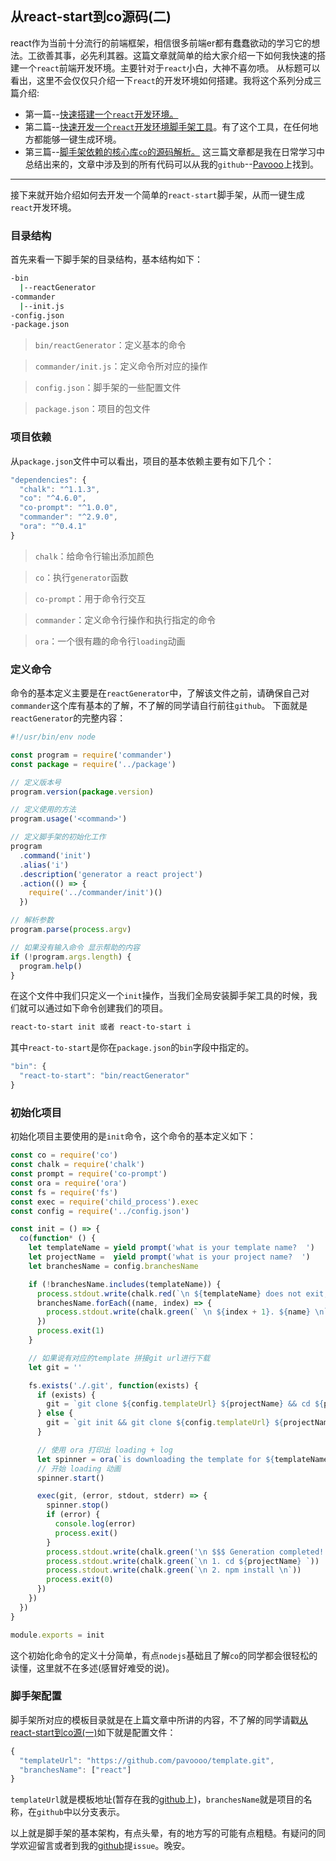 ## 从react-start到co源码(二)
react作为当前十分流行的前端框架，相信很多前端er都有蠢蠢欲动的学习它的想法。工欲善其事，必先利其器。这篇文章就简单的给大家介绍一下如何我快速的搭建一个`react`前端开发环境。主要针对于`react`小白，大神不喜勿喷。
从标题可以看出，这里不会仅仅只介绍一下`react`的开发环境如何搭建。我将这个系列分成三篇介绍:
* 第一篇--[快速搭建一个`react`开发环境。](https://segmentfault.com/a/1190000008123927)
* 第二篇--[快速开发一个`react`开发环境脚手架工具](https://segmentfault.com/a/1190000008129293)。有了这个工具，在任何地方都能够一键生成环境。
* 第三篇--[脚手架依赖的核心库`co`的源码解析。](https://segmentfault.com/a/1190000008189685)
这三篇文章都是我在日常学习中总结出来的，文章中涉及到的所有代码可以从我的`github`--[Pavooo](https://github.com/pavoooo/template)上找到。

-----
接下来就开始介绍如何去开发一个简单的`react-start`脚手架，从而一键生成`react`开发环境。

### 目录结构
首先来看一下脚手架的目录结构，基本结构如下：
```bash
-bin
  |--reactGenerator
-commander
  |--init.js
-config.json
-package.json
```
> `bin/reactGenerator`：定义基本的命令

> `commander/init.js`：定义命令所对应的操作

> `config.json`：脚手架的一些配置文件

> `package.json`：项目的包文件

### 项目依赖
从`package.json`文件中可以看出，项目的基本依赖主要有如下几个：
```js
"dependencies": {
  "chalk": "^1.1.3",
  "co": "^4.6.0",
  "co-prompt": "^1.0.0",
  "commander": "^2.9.0",
  "ora": "^0.4.1"
}
```
> `chalk`：给命令行输出添加颜色

> `co`：执行`generator`函数

> `co-prompt`：用于命令行交互

> `commander`：定义命令行操作和执行指定的命令

> `ora`：一个很有趣的命令行`loading`动画

### 定义命令
命令的基本定义主要是在`reactGenerator`中，了解该文件之前，请确保自己对`commander`这个库有基本的了解，不了解的同学请自行前往`github`。
下面就是`reactGenerator`的完整内容：
```js
#!/usr/bin/env node

const program = require('commander')
const package = require('../package')

// 定义版本号
program.version(package.version)

// 定义使用的方法
program.usage('<command>')

// 定义脚手架的初始化工作
program
  .command('init')
  .alias('i')
  .description('generator a react project')
  .action(() => {
    require('../commander/init')()
  })

// 解析参数
program.parse(process.argv)

// 如果没有输入命令 显示帮助的内容
if (!program.args.length) {
  program.help()
}
```
在这个文件中我们只定义一个`init`操作，当我们全局安装脚手架工具的时候，我们就可以通过如下命令创建我们的项目。
```bash
react-to-start init 或者 react-to-start i
```
其中`react-to-start`是你在`package.json`的`bin`字段中指定的。
```js
"bin": {
  "react-to-start": "bin/reactGenerator"
}
```

### 初始化项目
初始化项目主要使用的是`init`命令，这个命令的基本定义如下：
```js
const co = require('co')
const chalk = require('chalk')
const prompt = require('co-prompt')
const ora = require('ora')
const fs = require('fs')
const exec = require('child_process').exec
const config = require('../config.json')

const init = () => {
  co(function* () {
    let templateName = yield prompt('what is your template name?  ')
    let projectName =  yield prompt('what is your project name?  ')
    let branchesName = config.branchesName

    if (!branchesName.includes(templateName)) {
      process.stdout.write(chalk.red(`\n ${templateName} does not exit, you can choose one of the template  listed below`))
      branchesName.forEach((name, index) => {
        process.stdout.write(chalk.green(` \n ${index + 1}. ${name} \n`))
      })
      process.exit(1)
    }

    // 如果说有对应的template 拼接git url进行下载
    let git = ''

    fs.exists('./.git', function(exists) {
      if (exists) {
        git = `git clone ${config.templateUrl} ${projectName} && cd ${projectName} && git checkout ${templateName}`
      } else {
        git = `git init && git clone ${config.templateUrl} ${projectName} && cd ${projectName} && git checkout ${templateName}`
      }

      // 使用 ora 打印出 loading + log
      let spinner = ora(`is downloading the template for ${templateName}...`)
      // 开始 loading 动画
      spinner.start()

      exec(git, (error, stdout, stderr) => {
        spinner.stop()
        if (error) {
          console.log(error)
          process.exit()
        }
        process.stdout.write(chalk.green('\n $$$ Generation completed! To use step by step as following: '))
        process.stdout.write(chalk.green(`\n 1. cd ${projectName} `))
        process.stdout.write(chalk.green(`\n 2. npm install \n`))
        process.exit(0)
      })
    })
  })
}

module.exports = init
```
这个初始化命令的定义十分简单，有点`nodejs`基础且了解`co`的同学都会很轻松的读懂，这里就不在多述(感冒好难受的说)。

### 脚手架配置
脚手架所对应的模板目录就是在上篇文章中所讲的内容，不了解的同学请戳[从react-start到co源(一)](https://segmentfault.com/a/1190000008123927)如下就是配置文件：
```js
{
  "templateUrl": "https://github.com/pavoooo/template.git",
  "branchesName": ["react"]
}
```
`templateUrl`就是模板地址(暂存在我的[github](https://github.com/pavoooo/template)上)，`branchesName`就是项目的名称，在`github`中以分支表示。

以上就是脚手架的基本架构，有点头晕，有的地方写的可能有点粗糙。有疑问的同学欢迎留言或者到我的[github](https://github.com/pavoooo/template)提`issue`。晚安。

